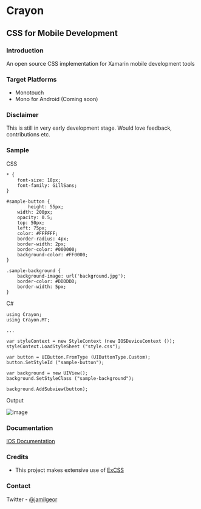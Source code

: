 # Crayon
## CSS for Mobile Development

### Introduction
An open source CSS implementation for Xamarin mobile development tools

### Target Platforms
* Monotouch
* Mono for Android (Coming soon)

### Disclaimer
This is still in very early development stage. Would love feedback, contributions etc.

### Sample

CSS

```
* {
	font-size: 18px;
	font-family: GillSans;
}

#sample-button { 
    	height: 55px;
	width: 200px;
	opacity: 0.5;
	top: 50px;
	left: 75px;
	color: #FFFFFF;
	border-radius: 4px;
	border-width: 2px;
	border-color: #000000;
	background-color: #FF0000;
}

.sample-background {
	background-image: url('background.jpg');
	border-color: #DDDDDD;
	border-width: 5px;
}
```

C#

```
using Crayon;
using Crayon.MT;

...

var styleContext = new StyleContext (new IOSDeviceContext ());
styleContext.LoadStyleSheet ("style.css");

var button = UIButton.FromType (UIButtonType.Custom);
button.SetStyleId ("sample-button");

var background = new UIView();
background.SetStyleClass ("sample-background");

background.AddSubview(button);

```
Output

![image](https://raw.github.com/jamilgeor/Crayon/master/Images/readme_sample_1.png)

### Documentation
[IOS Documentation](https://github.com/jamilgeor/Crayon/wiki/ios-control-styling)

### Credits
* This project makes extensive use of [ExCSS](https://github.com/TylerBrinks/ExCSS)

### Contact
Twitter - [@jamilgeor](https://twitter.com/jamilgeor)
